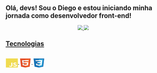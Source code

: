 ## Olá, devs! Sou o Diego e estou iniciando minha jornada como desenvolvedor front-end!

<div align="center">
  <a href="https://github.com/diego-tavares">
  <img height="165em" src="https://github-readme-stats.vercel.app/api?username=diego-tavares&show_icons=true&theme=dracula&include_all_commits=true&count_private=true"/>
  <img height="165em" src="https://github-readme-stats.vercel.app/api/top-langs/?username=diego-tavares&layout=compact&langs_count=7&theme=dracula"/>
</div>

## Tecnologias
<div style="display: inline_block"><br>
  <img align="center" alt="JavaScript" height="30" width="40" src="https://raw.githubusercontent.com/devicons/devicon/master/icons/javascript/javascript-plain.svg">
  <img align="center" alt="HTML" height="30" width="40" src="https://raw.githubusercontent.com/devicons/devicon/master/icons/html5/html5-original.svg">
  <img align="center" alt="CSS" height="30" width="40" src="https://raw.githubusercontent.com/devicons/devicon/master/icons/css3/css3-original.svg">
  </div>
  
  ##
